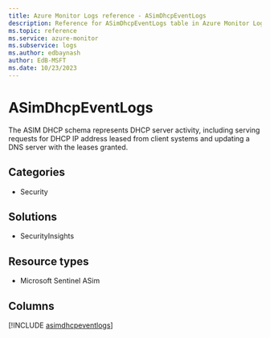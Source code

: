 ```yaml
---
title: Azure Monitor Logs reference - ASimDhcpEventLogs
description: Reference for ASimDhcpEventLogs table in Azure Monitor Logs.
ms.topic: reference
ms.service: azure-monitor
ms.subservice: logs
ms.author: edbaynash
author: EdB-MSFT
ms.date: 10/23/2023
---
```


# ASimDhcpEventLogs

The ASIM DHCP schema represents DHCP server activity, including serving requests for DHCP IP address leased from client systems and updating a DNS server with the leases granted.

## Categories

- Security
## Solutions

- SecurityInsights
## Resource types

- Microsoft Sentinel ASim

            


## Columns
  
[!INCLUDE [asimdhcpeventlogs](../includes/asimdhcpeventlogs-include.md)]
